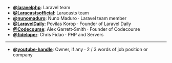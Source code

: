 - **[@laravelphp](https://www.youtube.com/@laravelphp)**: Laravel team
- **[@Laracastsofficial](https://www.youtube.com/@Laracastsofficial)**: Laracasts team
- **[@nunomaduro](https://www.youtube.com/@nunomaduro)**: Nuno Maduro ‧ Laravel team member
- **[@LaravelDaily](https://www.youtube.com/@LaravelDaily)**: Povilas Korop ‧ Founder of Laravel Daily
- **[@Codecourse](https://www.youtube.com/@codecourse)**: Alex Garrett-Smith ‧ Founder of Codecourse
- **[@fideloper](https://www.youtube.com/@fideloper)**: Chris Fidao ‧ PHP and Servers
--- 

- **[@youtube-handle](https://www.youtube.com/@youtube-handle)**: Owner, if any ‧ 2 / 3 words of job position or company
